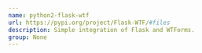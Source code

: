 ```yaml
---
name: python2-flask-wtf
url: https://pypi.org/project/Flask-WTF/#files
description: Simple integration of Flask and WTForms.
group: None
---
```

